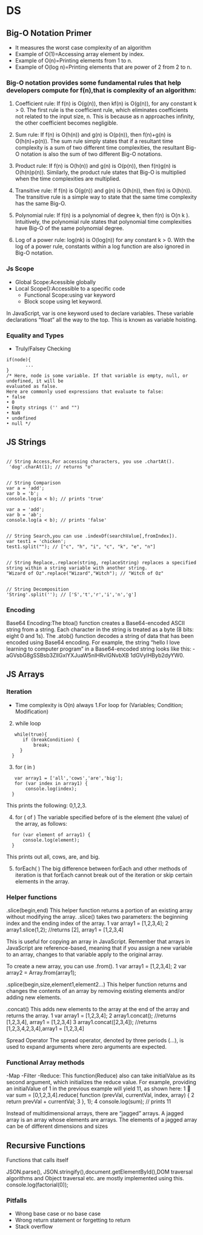 # DS
## Big-O Notation Primer
* It measures the worst case complexity of an algorithm
* Example of O(1)=Accessing array element by index.
* Example of O(n)=Printing elements from 1 to n.
* Example of O(log n)=Printing elements that are power of 2 from 2 to n.

### Big-O notation provides some fundamental rules that help developers compute for f(n),that is complexity of an algorithm:

1. Coefficient rule: If f(n) is O(g(n)), then kf(n) is O(g(n)), for any
constant k > 0. The first rule is the coefficient rule, which eliminates
coefficients not related to the input size, n. This is because as n
approaches infinity, the other coefficient becomes negligible.

2. Sum rule: If f(n) is O(h(n)) and g(n) is O(p(n)), then f(n)+g(n) is
O(h(n)+p(n)). The sum rule simply states that if a resultant time
complexity is a sum of two different time complexities, the resultant
Big-O notation is also the sum of two different Big-O notations.

3. Product rule: If f(n) is O(h(n)) and g(n) is O(p(n)), then f(n)g(n) is
O(h(n)p(n)). Similarly, the product rule states that Big-O is multiplied
when the time complexities are multiplied.

4. Transitive rule: If f(n) is O(g(n)) and g(n) is O(h(n)), then f(n) is
O(h(n)). The transitive rule is a simple way to state that the same time
complexity has the same Big-O.

5. Polynomial rule: If f(n) is a polynomial of degree k, then f(n) is
O(n k ). Intuitively, the polynomial rule states that polynomial time
complexities have Big-O of the same polynomial degree.

6. Log of a power rule: log(nk) is O(log(n)) for any constant k > 0. With
the log of a power rule, constants within a log function are also
ignored in Big-O notation.

### Js Scope
  * Global Scope:Acessible globally
  * Local Scope():Accessible to a specific code
    - Functional Scope:using var keyword
    - Block scope using let keyword.
    
  
  In JavaScript, var is one keyword used to declare variables. These variable declarations
“float” all the way to the top. This is known as variable hoisting.

### Equality and Types
  * Truly/Falsey Checking
  ```
  if(node){
         ...
 }
/* Here, node is some variable. If that variable is empty, null, or undefined, it will be
evaluated as false.
Here are commonly used expressions that evaluate to false:
• false
• 0
• Empty strings ('' and "")
• NaN
• undefined
• null */
```
## JS Strings
```

// String Access,For accessing characters, you use .chartAt().
 'dog'.charAt(1); // returns "o"
 

// String Comparison
var a = 'add';
var b = 'b';
console.log(a < b); // prints 'true'

var a = 'add';
var b = 'ab';
console.log(a < b); // prints 'false'


// String Search,you can use .indexOf(searchValue[,fromIndex]).
var test1 = 'chicken';
test1.split(""); // ["c", "h", "i", "c", "k", "e", "n"]


// String Replace,.replace(string, replaceString) replaces a specified string within a string variable with another string.
"Wizard of Oz".replace("Wizard","Witch"); // "Witch of Oz"


// String Decomposition
'String'.split(''); // ['S','t','r','i','n','g']
```

### Encoding

Base64 Encoding:The btoa() function creates a Base64-encoded ASCII string from a string. Each character
in the string is treated as a byte (8 bits: eight 0 and 1s).
The .atob() function decodes a string of data that has been encoded using Base64
encoding. For example, the string “hello I love learning to computer program” in a
Base64-encoded string looks like this: ­aGVsbG8gSSBsb3ZlIGxlYXJuaW5nIHRvIGNvbXB
1dGVyIHByb2dyYW0.

## JS Arrays
### Iteration
 * Time complexity is O(n) always
1.For loop
for (Variables; Condition; Modification)

2. while loop
```
   while(true){
      if (breakCondition) {
          break;
     }
  }
```
3. for ( in )
```
   var array1 = ['all','cows','are','big'];
   for (var index in array1) {
       console.log(index);
  }
```
This prints the following: 0,1,2,3.

4. for ( of )
The variable specified before of is the element (the value) of the array, as follows:
```
  for (var element of array1) {
      console.log(element);
  }
  ```
This prints out all, cows, are, and big.

5. forEach( )
The big difference between forEach and other methods of iteration is that forEach
cannot break out of the iteration or skip certain elements in the array.

### Helper functions
.slice(begin,end)
This helper function returns a portion of an existing array without modifying the array.
.slice() takes two parameters: the beginning index and the ending index of the array.
1   var array1 = [1,2,3,4];
2   array1.slice(1,2); //returns [2], array1 = [1,2,3,4]

This is useful for copying an array in JavaScript. Remember that arrays in JavaScript
are reference-based, meaning that if you assign a new variable to an array, changes to
that variable apply to the original array.

To create a new array, you can use .from().
1   var array1 = [1,2,3,4];
2   var array2 = Array.from(array1);

.splice(begin,size,element1,element2...)
This helper function returns and changes the contents of an array by removing existing
elements and/or adding new elements.


.concat()
This adds new elements to the array at the end of the array and returns the array.
1   var array1 = [1,2,3,4];
2   array1.concat(); //returns [1,2,3,4], array1 = [1,2,3,4]
3   array1.concat([2,3,4]); //returns [1,2,3,4,2,3,4],array1 = [1,2,3,4]


Spread Operator
The spread operator, denoted by three periods (...), is used to expand arguments where
zero arguments are expected.

### Functional Array methods
-Map
-Filter
-Reduce:
This function(Reduce) also can take initialValue as its second argument, which initializes
the reduce value. For example, providing an initialValue of 1 in the previous example
will yield 11, as shown here:
1    var sum = [0,1,2,3,4].reduce( function (prevVal, currentVal, index,
array) {
2       return prevVal + currentVal;
3   }, 1);
4   console.log(sum); // prints 11


Instead of multidimensional arrays, there are “jagged” arrays. A jagged array is an array whose elements are
arrays. The elements of a jagged array can be of different dimensions and sizes

## Recursive Functions

Functions that calls itself

JSON.parse(), JSON.stringify(),document.getElementById(),DOM traversal algorithms and
Object traversal etc. are mostly implemented using this.
console.log(factorial(0)); 

### Pitfalls
 
* Wrong base case or no base case
* Wrong return statement or forgetting to return
* Stack overflow
